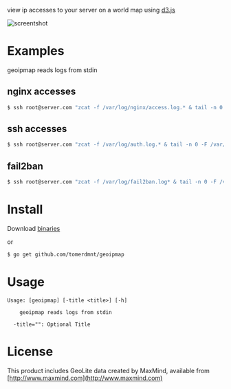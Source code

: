 view ip accesses to your server on a world map using [d3.js](http://d3js.org/)

![screentshot](https://raw.githubusercontent.com/tomerdmnt/geoipmap/master/screenshot.png)

# Examples

geoipmap reads logs from stdin

## nginx accesses

```bash
$ ssh root@server.com "zcat -f /var/log/nginx/access.log.* & tail -n 0 -F /var/log/nginx/access.log" | geoipmap -title "nginx access"
```

## ssh accesses

```bash
$ ssh root@server.com "zcat -f /var/log/auth.log.* & tail -n 0 -F /var/log/auth.log" | geoipmap -title "ssh access"
```

## fail2ban
```bash
$ ssh root@server.com "zcat -f /var/log/fail2ban.log* & tail -n 0 -F /var/log/fail2ban.log" | grep Ban | ./geoipmap -title "fail2ban"
```

# Install

Download [binaries](https://github.com/tomerdmnt/geoipmap/releases)

or
```bash
$ go get github.com/tomerdmnt/geoipmap
```

# Usage

```
Usage: [geoipmap] [-title <title>] [-h]

    geoipmap reads logs from stdin

  -title="": Optional Title
```

# License

This product includes GeoLite data created by MaxMind, available from 
[http://www.maxmind.com](http://www.maxmind.com)

